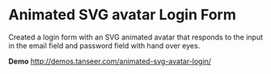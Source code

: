 # Animated SVG avatar Login Form
Created a login form with an SVG animated avatar that responds to the input in the email field and password field with hand over eyes.

__Demo__
http://demos.tanseer.com/animated-svg-avatar-login/
